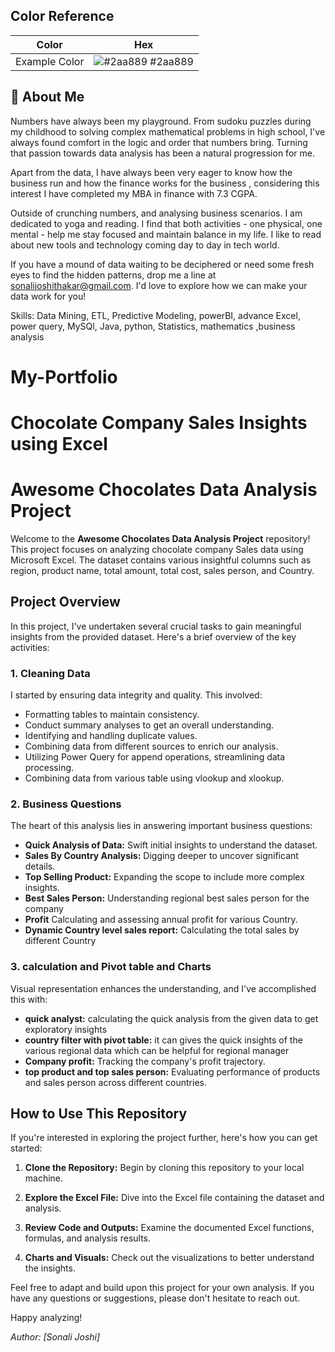 ## Color Reference

| Color             | Hex                                                                |
| ----------------- | ------------------------------------------------------------------ |
| Example Color | ![#2aa889](https://via.placeholder.com/10/00b48a?text=+) #2aa889 |


## 🚀 About Me
Numbers have always been my playground. From sudoku puzzles during my childhood to solving complex mathematical problems in high school, I've always found comfort in the logic and order that numbers bring. Turning that passion towards data analysis has been a natural progression for me.

Apart from the data, I have always been very eager to know how the business run and how the finance works for the business , considering this interest I have completed my MBA in finance with 7.3 CGPA.

Outside of crunching numbers, and analysing business scenarios. I am dedicated to yoga and reading. I find that both activities - one physical, one mental - help me stay focused and maintain balance in my life. I like to read about new tools and technology coming day to day in tech world. 

If you have a mound of data waiting to be deciphered or need some fresh eyes to find the hidden patterns, drop me a line at sonalijoshithakar@gmail.com.
I'd love to explore how we can make your data work for you!

Skills: Data Mining, ETL, Predictive Modeling, powerBI, advance Excel, power query, MySQl, Java, python, Statistics, mathematics ,business analysis

# My-Portfolio

# Chocolate Company Sales Insights using Excel

# Awesome Chocolates Data Analysis Project

Welcome to the **Awesome Chocolates Data Analysis Project** repository! This project focuses on analyzing chocolate company Sales data using Microsoft Excel. The dataset contains various insightful columns such as region, product name, total amount, total cost, sales person, and Country.

## Project Overview

In this project, I've undertaken several crucial tasks to gain meaningful insights from the provided dataset. Here's a brief overview of the key activities:

### 1. Cleaning Data

I started by ensuring data integrity and quality. This involved:
- Formatting tables to maintain consistency.
- Conduct summary analyses to get an overall understanding.
- Identifying and handling duplicate values.
- Combining data from different sources to enrich our analysis.
- Utilizing Power Query for append operations, streamlining data processing.
- Combining data from various table using vlookup and xlookup.

### 2. Business Questions

The heart of this analysis lies in answering important business questions:
- **Quick Analysis of Data:** Swift initial insights to understand the dataset.
- **Sales By Country Analysis:** Digging deeper to uncover significant details.
- **Top Selling Product:** Expanding the scope to include more complex insights.
- **Best Sales Person:** Understanding regional best sales person for the company
- **Profit** Calculating and assessing annual profit for various Country.
- **Dynamic Country level sales report:** Calculating the total sales by different Country


### 3. calculation and Pivot table and Charts

Visual representation enhances the understanding, and I've accomplished this with:
- **quick analyst:** calculating the quick analysis from the given data to get exploratory insights
- **country filter with pivot table:** it can gives the quick insights of the various regional data which can be helpful for regional manager
- **Company profit:** Tracking the company's profit trajectory.
- **top product and top sales person:** Evaluating performance of products and sales person across different countries.

## How to Use This Repository

If you're interested in exploring the project further, here's how you can get started:

1. **Clone the Repository:** Begin by cloning this repository to your local machine.
   
2. **Explore the Excel File:** Dive into the Excel file containing the dataset and analysis.

3. **Review Code and Outputs:** Examine the documented Excel functions, formulas, and analysis results.

4. **Charts and Visuals:** Check out the visualizations to better understand the insights.


Feel free to adapt and build upon this project for your own analysis. If you have any questions or suggestions, please don't hesitate to reach out.

Happy analyzing!
  
*Author: [Sonali Joshi]*


